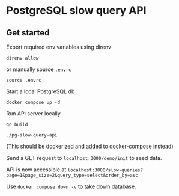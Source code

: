 # PostgreSQL slow query API

## Get started

Export required env variables using direnv

```direnv allow```

or manually source `.envrc`

```source .envrc```

Start a local PostgreSQL db

```docker compose up -d```

Run API server locally

```go build```

```./pg-slow-query-api```

(This should be dockerized and added to docker-compose instead)

Send a GET request to `localhost:3000/demo/init` to seed data.

API is now accessible at `localhost:3000/slow-queries?page=1&page_size=2&query_type=select&order_by=asc`

Use `docker compose down -v` to take down database.
